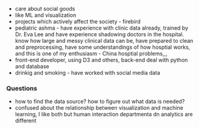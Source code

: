 * care about social goods
* like ML and visualization
* projects which actively affect the society - firebird
* pediatric ashma - have experience with clinic data already, trained by Dr. Eva Lee and have experience shadowing doctors in the hospital. know how large and messy clinical data can be, have prepared to clean and preprocessing, have some understandings of how hosptial works, and this is one of my enthusiasm - China hosptial problems,,,
* front-end developer, using D3 and others, back-end deal with python and database
* drinkig and smoking - have worked with social media data 
### Questions
* how to find the data source? how to figure out what data is needed?
* confused about the relationship between visualization and machine learning, I like both but human interaction departmenta dn analytics are different 
